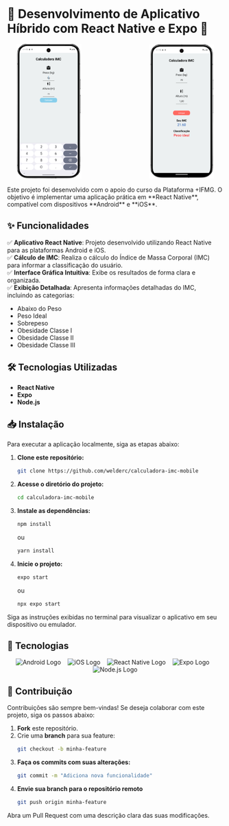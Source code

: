 # 📱 Desenvolvimento de Aplicativo Híbrido com React Native e Expo 🚀  

<p align="center">
  <img src="assets/img/img-inicio.png" alt="Tela Inicial" width="30%">
  &nbsp;&nbsp;&nbsp;&nbsp;&nbsp;&nbsp;&nbsp;&nbsp;&nbsp;&nbsp;&nbsp;&nbsp;&nbsp;&nbsp;&nbsp;&nbsp;&nbsp;&nbsp;&nbsp;&nbsp;&nbsp;&nbsp;&nbsp;&nbsp;&nbsp;&nbsp;&nbsp;&nbsp;&nbsp;&nbsp;&nbsp;&nbsp;&nbsp;&nbsp;&nbsp;&nbsp;&nbsp;&nbsp;
  <img src="assets/img/img-resultado.png" alt="Tela de Resultado" width="30%">
</p>
Este projeto foi desenvolvido com o apoio do curso da Plataforma +IFMG.  
O objetivo é implementar uma aplicação prática em **React Native**, compatível com dispositivos **Android** e **iOS**.

## ✨ Funcionalidades  

✅ **Aplicativo React Native**: Projeto desenvolvido utilizando React Native para as plataformas Android e iOS.  
✅ **Cálculo de IMC**: Realiza o cálculo do Índice de Massa Corporal (IMC) para informar a classificação do usuário.  
✅ **Interface Gráfica Intuitiva**: Exibe os resultados de forma clara e organizada.  
✅ **Exibição Detalhada**: Apresenta informações detalhadas do IMC, incluindo as categorias:  
- Abaixo do Peso  
- Peso Ideal  
- Sobrepeso  
- Obesidade Classe I  
- Obesidade Classe II  
- Obesidade Classe III  

## 🛠 Tecnologias Utilizadas  

- **React Native**  
- **Expo**  
- **Node.js**  

## 📥 Instalação  

Para executar a aplicação localmente, siga as etapas abaixo:

1. **Clone este repositório:**  
   ```bash
   git clone https://github.com/welderc/calculadora-imc-mobile
   ```
2. **Acesse o diretório do projeto:**
    ```bash
    cd calculadora-imc-mobile
    ```
3. **Instale as dependências:**
    ```bash
    npm install
    ```
    ou
    ```bash
    yarn install
    ``` 
4. **Inicie o projeto:**
    ```bash
    expo start
    ```
    ou
    ```bash
    npx expo start
    ```
Siga as instruções exibidas no terminal para visualizar o aplicativo em seu dispositivo ou emulador.

## 🚀 Tecnologias  
<p align="center">
  <img src="https://cdn.simpleicons.org/android/3DDC84" alt="Android Logo" width="50"> &nbsp;&nbsp;
  <img src="https://cdn.simpleicons.org/apple/000000" alt="iOS Logo" width="50"> &nbsp;&nbsp;
  <img src="https://cdn.simpleicons.org/react/61DAFB" alt="React Native Logo" width="50"> &nbsp;&nbsp;
  <img src="https://cdn.simpleicons.org/expo/000000" alt="Expo Logo" width="50"> &nbsp;&nbsp;
  <img src="https://cdn.simpleicons.org/node.js/339933" alt="Node.js Logo" width="50">
</p>

## 🤝 **Contribuição**

Contribuições são sempre bem-vindas! Se deseja colaborar com este projeto, siga os passos abaixo:

1. **Fork** este repositório.
2. Crie uma **branch** para sua feature:
   ```bash
   git checkout -b minha-feature
    ```
3. **Faça os commits com suas alterações:**
    ```bash
    git commit -m "Adiciona nova funcionalidade"
    ```
4. **Envie sua branch para o repositório remoto**
    ```bash
    git push origin minha-feature
    ```
Abra um Pull Request com uma descrição clara das suas modificações.
